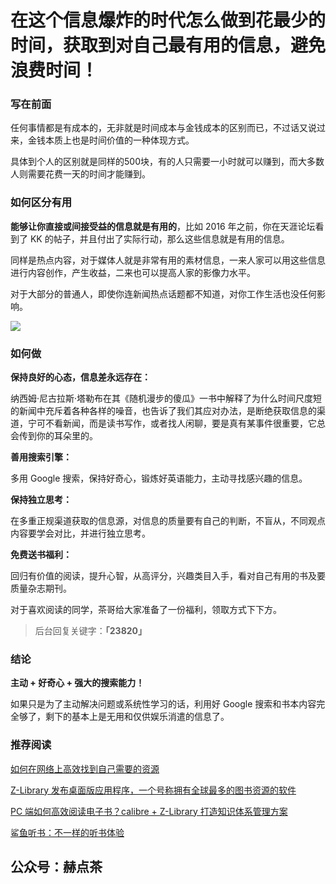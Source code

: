 # 在这个信息爆炸的时代怎么做到花最少的时间，获取到对自己最有用的信息，避免浪费时间！

### 写在前面

任何事情都是有成本的，无非就是时间成本与金钱成本的区别而已，不过话又说过来，金钱本质上也是时间价值的一种体现方式。

具体到个人的区别就是同样的500块，有的人只需要一小时就可以赚到，而大多数人则需要花费一天的时间才能赚到。

### 如何区分有用

**能够让你直接或间接受益的信息就是有用的**，比如 2016 年之前，你在天涯论坛看到了 KK 的帖子，并且付出了实际行动，那么这些信息就是有用的信息。

同样是热点内容，对于媒体人就是非常有用的素材信息，一来人家可以用这些信息进行内容创作，产生收益，二来也可以提高人家的影像力水平。

对于大部分的普通人，即使你连新闻热点话题都不知道，对你工作生活也没任何影响。

![](https://hediancha-1312143060.cos.ap-shanghai.myqcloud.com/202308201256769.png)

### 如何做

**保持良好的心态，信息差永远存在：**

纳西姆·尼古拉斯·塔勒布在其《随机漫步的傻瓜》一书中解释了为什么时间尺度短的新闻中充斥着各种各样的噪音，也告诉了我们其应对办法，是断绝获取信息的渠道，宁可不看新闻，而是读书写作，或者找人闲聊，要是真有某事件很重要，它总会传到你的耳朵里的。

**善用搜索引擎：**

多用 Google 搜索，保持好奇心，锻炼好英语能力，主动寻找感兴趣的信息。

**保持独立思考：**

在多重正规渠道获取的信息源，对信息的质量要有自己的判断，不盲从，不同观点内容要学会对比，并进行独立思考。

**免费送书福利：**

回归有价值的阅读，提升心智，从高评分，兴趣类目入手，看对自己有用的书及要质量杂志期刊。

对于喜欢阅读的同学，茶哥给大家准备了一份福利，领取方式下下方。

> 后台回复关键字：**「23820」**

### 结论

**主动 + 好奇心 + 强大的搜索能力！**

如果只是为了主动解决问题或系统性学习的话，利用好 Google 搜索和书本内容完全够了，剩下的基本上是无用和仅供娱乐消遣的信息了。



### 推荐阅读

[如何在网络上高效找到自己需要的资源](https://mp.weixin.qq.com/s?__biz=MzI3NzcwOTY4MQ==&mid=2247484693&idx=1&sn=6e38cd48e6970c896ed249e463fa5eb1&chksm=eb63530bdc14da1d95fb927331b7f5f9d1becf9328e77939e259e0abbbe9791b21f7637a04c5&token=1787024986&lang=zh_CN#rd)

[Z-Library 发布桌面版应用程序，一个号称拥有全球最多的图书资源的软件](https://mp.weixin.qq.com/s?__biz=MzI3NzcwOTY4MQ==&mid=2247485028&idx=1&sn=a34a952950b6ebd81ecf11b7ce289cc4&chksm=eb63507adc14d96ca16a1594e6ca41001f1361b220d54ee16b36e86f8896bdccb7e4f4a610ed&token=1787024986&lang=zh_CN&poc_token=HH-a4WSjsHf5vYD6Dax-iX524WREDAcwO64tCH74)

[PC 端如何高效阅读电子书？calibre + Z-Library 打造知识体系管理方案](https://mp.weixin.qq.com/s?__biz=MzI3NzcwOTY4MQ==&mid=2247485142&idx=1&sn=034665cff6f939e5ffb5b405a9d0ad93&chksm=eb6350c8dc14d9de2e902d42605752f404279b24e29f47773be960b799bdc8974f1823e6ea1c&token=1787024986&lang=zh_CN#rd)

[鲨鱼听书：不一样的听书体验](https://mp.weixin.qq.com/s?__biz=MzI3NzcwOTY4MQ==&mid=2247484922&idx=1&sn=96d6dc17c2178ab14d1f89a93e2c949b&chksm=eb6353e4dc14daf2e0442554b0e831768de0493b63d25e7f161fd05b9d45a8ae5c17a66c57ea&token=1787024986&lang=zh_CN#rd)





## 公众号：赫点茶















